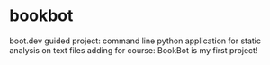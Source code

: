 # bookbot

boot.dev guided project: command line python application for static analysis on text files
adding for course:
BookBot is my first project!
